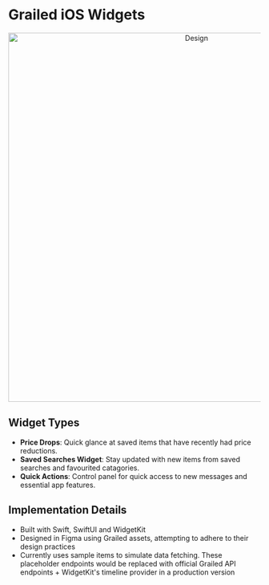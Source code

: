 # Grailed iOS Widgets

<p align="center">
  <img width="736" alt="Design" src="https://github.com/user-attachments/assets/322d156d-b973-4bd3-9bd0-f2d0e1f57da3">
</p>

## Widget Types

- **Price Drops**: Quick glance at saved items that have recently had price reductions.
- **Saved Searches Widget**: Stay updated with new items from saved searches and favourited catagories.
- **Quick Actions**: Control panel for quick access to new messages and essential app features.

## Implementation Details
- Built with Swift, SwiftUI and WidgetKit
- Designed in Figma using Grailed assets, attempting to adhere to their design practices
- Currently uses sample items to simulate data fetching. These placeholder endpoints would be replaced with official Grailed API endpoints + WidgetKit's timeline provider in a production version
